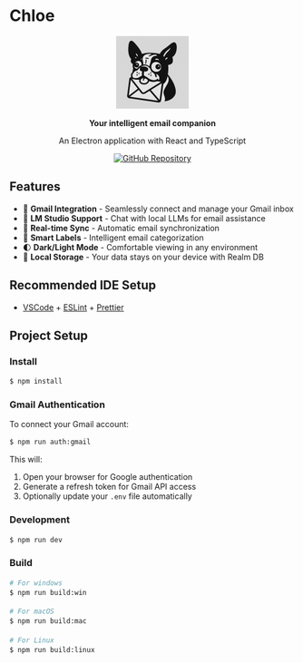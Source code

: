 # Chloe

<div align="center">
  <img src="resources/icon.png" alt="Chloe Logo" width="128" height="128">
  
  **Your intelligent email companion**
  
  An Electron application with React and TypeScript
  
  [![GitHub Repository](https://img.shields.io/badge/GitHub-ArEnSc%2FChloe-blue?style=flat-square&logo=github)](https://github.com/ArEnSc/Chloe)
</div>

## Features

- 📧 **Gmail Integration** - Seamlessly connect and manage your Gmail inbox
- 🤖 **LM Studio Support** - Chat with local LLMs for email assistance
- 🔄 **Real-time Sync** - Automatic email synchronization
- 🎯 **Smart Labels** - Intelligent email categorization
- 🌓 **Dark/Light Mode** - Comfortable viewing in any environment
- 💾 **Local Storage** - Your data stays on your device with Realm DB

## Recommended IDE Setup

- [VSCode](https://code.visualstudio.com/) + [ESLint](https://marketplace.visualstudio.com/items?itemName=dbaeumer.vscode-eslint) + [Prettier](https://marketplace.visualstudio.com/items?itemName=esbenp.prettier-vscode)

## Project Setup

### Install

```bash
$ npm install
```

### Gmail Authentication

To connect your Gmail account:

```bash
$ npm run auth:gmail
```

This will:
1. Open your browser for Google authentication
2. Generate a refresh token for Gmail API access
3. Optionally update your `.env` file automatically

### Development

```bash
$ npm run dev
```

### Build

```bash
# For windows
$ npm run build:win

# For macOS
$ npm run build:mac

# For Linux
$ npm run build:linux
```

